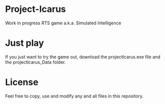 # Project-Icarus
Work in progress RTS game a.k.a. Simulated Intelligence

# Just play
If you just want to try the game out, download the projectIcarus.exe file and the projectIcarus_Data folder.

# License
Feel free to copy, use and modify any and all files in this repository.
